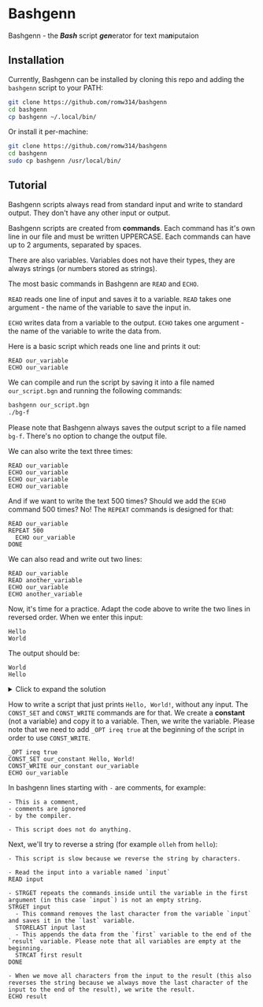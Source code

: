 # Bashgenn

Bashgenn - the ***Bash*** script ***gen***erator for text ma***n***iputaion

## Installation

Currently, Bashgenn can be installed by cloning this repo and adding the `bashgenn` script to your PATH:

```sh
git clone https://github.com/romw314/bashgenn
cd bashgenn
cp bashgenn ~/.local/bin/
```

Or install it per-machine:

```sh
git clone https://github.com/romw314/bashgenn
cd bashgenn
sudo cp bashgenn /usr/local/bin/
```

## Tutorial

Bashgenn scripts always read from standard input and write to standard output. They don't have any other input or output.

Bashgenn scripts are created from **commands**. Each command has it's own line in our file and must be written UPPERCASE. Each commands can have up to 2 arguments, separated by spaces.

There are also variables. Variables does not have their types, they are always strings (or numbers stored as strings).

The most basic commands in Bashgenn are `READ` and `ECHO`.

`READ` reads one line of input and saves it to a variable. `READ` takes one argument - the name of the variable to save the input in.

`ECHO` writes data from a variable to the output. `ECHO` takes one argument - the name of the variable to write the data from.

Here is a basic script which reads one line and prints it out:

```
READ our_variable
ECHO our_variable
```

We can compile and run the script by saving it into a file named `our_script.bgn` and running the following commands:

```sh
bashgenn our_script.bgn
./bg-f
```

Please note that Bashgenn always saves the output script to a file named `bg-f`. There's no option to change the output file.

We can also write the text three times:

```
READ our_variable
ECHO our_variable
ECHO our_variable
ECHO our_variable
```

And if we want to write the text 500 times? Should we add the `ECHO` command 500 times? No! The `REPEAT` commands is designed for that:

```
READ our_variable
REPEAT 500
  ECHO our_variable
DONE
```

We can also read and write out two lines:

```
READ our_variable
READ another_variable
ECHO our_variable
ECHO another_variable
```

Now, it's time for a practice. Adapt the code above to write the two lines in reversed order. When we enter this input:

```
Hello
World
```

The output should be:

```
World
Hello
```

<details><summary>Click to expand the solution</summary>
  
```
READ our_variable
READ another_variable
ECHO another_variable
ECHO our_variable
```

</details>

How to write a script that just prints `Hello, World!`, without any input. The `CONST_SET` and `CONST_WRITE` commands are for that. We create a **constant** (not a variable) and copy it to a variable. Then, we write the variable. Please note that we need to add `_OPT ireq true` at the beginning of the script in order to use `CONST_WRITE`.

```
_OPT ireq true
CONST_SET our_constant Hello, World!
CONST_WRITE our_constant our_variable  
ECHO our_variable
```

In bashgenn lines starting with `-` are comments, for example:
```
- This is a comment,
- comments are ignored
- by the compiler.

- This script does not do anything.
```

Next, we'll try to reverse a string (for example `olleh` from `hello`):
```
- This script is slow because we reverse the string by characters.

- Read the input into a variable named `input`
READ input

- STRGET repeats the commands inside until the variable in the first argument (in this case `input`) is not an empty string.
STRGET input
  - This command removes the last character from the variable `input` and saves it in the `last` variable.
  STORELAST input last
  - This appends the data from the `first` variable to the end of the `result` variable. Please note that all variables are empty at the beginning.
  STRCAT first result
DONE

- When we move all characters from the input to the result (this also reverses the string because we always move the last character of the input to the end of the result), we write the result.
ECHO result
```
